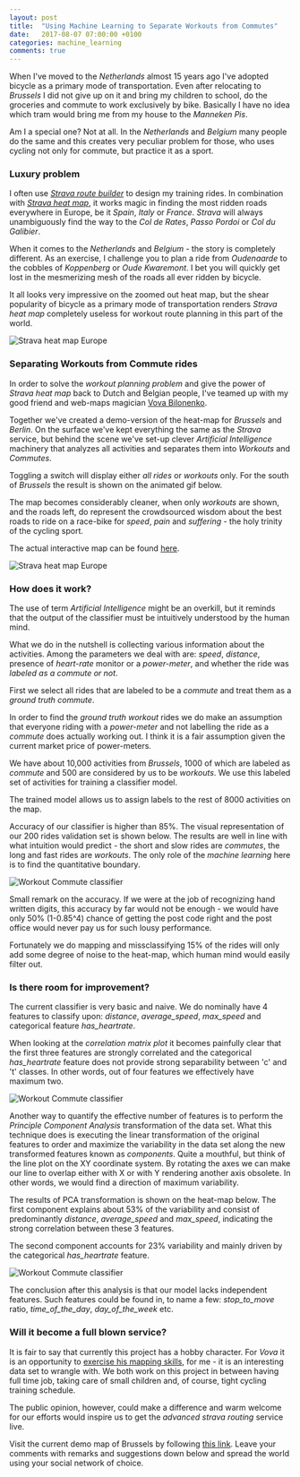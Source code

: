 ```yaml
---
layout: post
title:  "Using Machine Learning to Separate Workouts from Commutes"
date:   2017-08-07 07:00:00 +0100
categories: machine_learning
comments: true
---
```


When I've moved to the *Netherlands* almost 15 years ago I've adopted bicycle as a primary mode of transportation. Even after relocating to *Brussels* I did not give up on it and bring my children to school, do the groceries and commute to work exclusively by bike. Basically I have no idea which tram would bring me from my house to the *Manneken Pis*.

Am I a special one? Not at all. In the *Netherlands* and *Belgium* many people do the same and this creates very peculiar problem for those, who uses cycling not only for commute, but practice it as a sport.

### Luxury problem

I often use [*Strava route builder*](https://www.strava.com/routes) to design my training rides. In combination with [*Strava heat map*](http://labs.strava.com/heatmap/#6/-106.30371/38.89958/blue/bike), it works magic in finding the most ridden roads everywhere in Europe, be it *Spain*, *Italy* or *France*. *Strava* will always unambiguously find the way to the *Col de Rates*, *Passo Pordoi* or *Col du Galibier*.

When it comes to the *Netherlands* and *Belgium* - the story is completely different. As an exercise, I challenge you to plan a ride from *Oudenaarde* to the cobbles of *Koppenberg* or *Oude Kwaremont*. I bet you will quickly get lost in the mesmerizing mesh of the roads all ever ridden by bicycle.

It all looks very impressive on the zoomed out heat map, but the shear popularity of bicycle as a primary mode of transportation renders *Strava heat map* completely useless for workout route planning in this part of the world.

![Strava heat map Europe]({{site_url}}/assets/2017-08-07-Using-Machine-Learning-To-Separate-Workouts-From-Commutes/strava_heat_map_europe.png)

### Separating Workouts from Commute rides

In order to solve the *workout planning problem* and give the power of *Strava heat map* back to Dutch and Belgian people, I've teamed up with my good friend and web-maps magician [Vova Bilonenko](https://twitter.com/delfrrr).

Together we've created a demo-version of the heat-map for *Brussels* and *Berlin*. On the surface we've kept everything the same as the *Strava* service, but behind the scene we've set-up clever *Artificial Intelligence* machinery that analyzes all activities and separates them into *Workouts* and *Commutes*.

Toggling a switch will display either *all rides* or *workouts* only. For the south of *Brussels* the result is shown on the animated gif below.

The map becomes considerably cleaner, when only *workouts* are shown, and the roads left, do represent the crowdsourced wisdom about the best roads to ride on a race-bike for *speed*, *pain* and *suffering* - the holy trinity of the cycling sport.

The actual interactive map can be found [here](https://delfrrr.github.io/strava-activities/brussels).

![Strava heat map Europe]({{site_url}}/assets/2017-08-07-Using-Machine-Learning-To-Separate-Workouts-From-Commutes/brussels_commutes_workouts.gif)

### How does it work?

The use of term *Artificial Intelligence* might be an overkill, but it reminds that the output of the classifier must be intuitively understood by the human mind.

What we do in the nutshell is collecting various information about the activities. Among the parameters we deal with are: *speed*, *distance*, presence of *heart-rate* monitor or a *power-meter*, and whether the ride was *labeled as a commute or not*.

First we select all rides that are labeled to be a *commute* and treat them as a *ground truth commute*.

In order to find the *ground truth workout* rides we do make an assumption that everyone riding with a *power-meter* and not labelling the ride as a *commute* does actually working out. I think it is a fair assumption given the current market price of power-meters.

We have about 10,000 activities from *Brussels*, 1000 of which are labeled as *commute* and 500 are considered by us to be *workouts*. We use this labeled set of activities for training a classifier model.

The trained model allows us to assign labels to the rest of 8000 activities on the map.

Accuracy of our classifier is higher than 85%. The visual representation of our 200 rides validation set is shown below. The results are well in line with what intuition would predict - the short and slow rides are *commutes*, the long and fast rides are *workouts*. The only role of the *machine learning* here is to find the quantitative boundary.

![Workout Commute classifier]({{site_url}}/assets/2017-08-07-Using-Machine-Learning-To-Separate-Workouts-From-Commutes/workout_commute_classifier.png)

Small remark on the accuracy. If we were at the job of recognizing hand written digits, this accuracy by far would not be enough - we would have only 50% (1-0.85^4) chance of getting the post code right and the post office would never pay us for such lousy performance.

Fortunately we do mapping and missclassifying 15% of the rides will only add some degree of noise to the heat-map, which human mind would easily filter out.


### Is there room for improvement?

The current classifier is very basic and naive. We do nominally have 4 features to classify upon: *distance*, *average_speed*, *max_speed* and categorical feature *has_heartrate*.

When looking at the *correlation matrix plot* it becomes painfully clear that the first three features are strongly correlated and the categorical *has_heartrate* feature does not provide strong separability between 'c' and 't' classes. In other words, out of four features we effectively have maximum two.

![Workout Commute classifier]({{site_url}}/assets/2017-08-07-Using-Machine-Learning-To-Separate-Workouts-From-Commutes/pairwise.png)

Another way to quantify the effective number of features is to perform the *Principle Component Analysis* transformation of the data set. What this technique does is executing the linear transformation of the original features to order and maximize the variability in the data set along the new transformed features known as *components*. Quite a mouthful, but think of the line plot on the XY coordinate system. By rotating the axes we can make our line to overlap either with X or with Y rendering another axis obsolete. In other words, we would find a direction of maximum variability.

The results of PCA transformation is shown on the heat-map below. The first component explains about 53% of the variability and consist of predominantly *distance*, *average_speed* and *max_speed*, indicating the strong correlation between these 3 features.

The second component accounts for 23% variability and mainly driven by the categorical *has_heartrate* feature.

![Workout Commute classifier]({{site_url}}/assets/2017-08-07-Using-Machine-Learning-To-Separate-Workouts-From-Commutes/pca.png)

The conclusion after this analysis is that our model lacks independent features. Such features could be found in, to name a few: *stop_to_move* ratio, *time_of_the_day*, *day_of_the_week* etc.

### Will it become a full blown service?

It is fair to say that currently this project has a hobby character. For *Vova* it is an opportunity to [exercise his mapping skills](https://medium.com/@vovabilonenko/strava-activities-map-6cbce0380ec1), for me - it is an interesting data set to wrangle with. We both work on this project in between having full time job, taking care of small children and, of course, tight cycling training schedule.

The public opinion, however, could make a difference and warm welcome for our efforts would inspire us to get the *advanced strava routing* service live.

Visit the current demo map of Brussels by following [this link](https://delfrrr.github.io/strava-activities/brussels). Leave your comments with remarks and suggestions down below and spread the world using your social network of choice.
